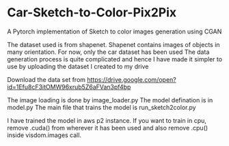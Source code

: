 # Car-Sketch-to-Color-Pix2Pix
A Pytorch implementation of Sketch to color images generation using CGAN

The dataset used is from shapenet. Shapenet contains images of objects in many orientation. For now, only the car dataset has been used
The data generation process is quite complicated and hence I have made it simpler to use by uploading the dataset I created to my drive

Download the data set from https://drive.google.com/open?id=1Efu8cF3itOMW96xrub5Z6aFVan3pf4bp

The image loading is done by image_loader.py
The model defination is in model.py
The main file that trains the model is run_sketch2color.py

I have trained the model in aws p2 instance. If you want to train in cpu, remove .cuda() from wherever it has been used and also remove .cpu() inside visdom.images call.


